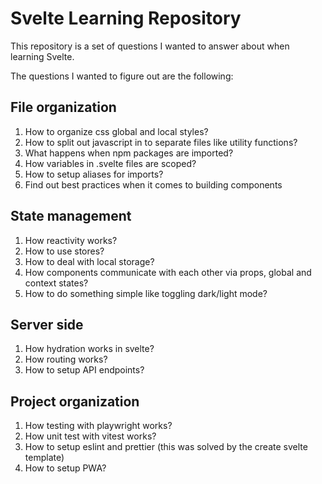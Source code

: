 # Svelte Learning Repository

This repository is a set of questions I wanted to answer about when learning Svelte.

The questions I wanted to figure out are the following:

## File organization

1. How to organize css global and local styles?
2. How to split out javascript in to separate files like utility functions?
3. What happens when npm packages are imported?
4. How variables in .svelte files are scoped?
5. How to setup aliases for imports?
6. Find out best practices when it comes to building components

## State management

1. How reactivity works?
2. How to use stores?
3. How to deal with local storage?
4. How components communicate with each other via props, global and context states?
5. How to do something simple like toggling dark/light mode?

## Server side

1. How hydration works in svelte?
2. How routing works?
3. How to setup API endpoints?

## Project organization

1. How testing with playwright works?
2. How unit test with vitest works?
3. How to setup eslint and prettier (this was solved by the create svelte template)
4. How to setup PWA?
